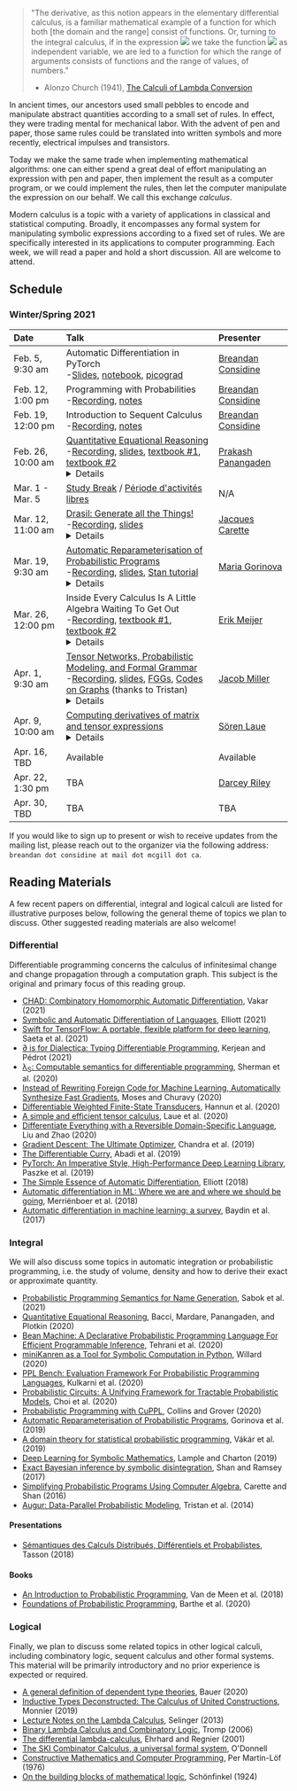 > "The derivative, as this notion appears in the elementary differential calculus, is a familiar mathematical example of a function for which both [the domain and the range] consist of functions. Or, turning to the integral calculus, if in the expression <img src="https://render.githubusercontent.com/render/math?math=\int^{1}_0(f x)dx"> we take the function <img src="https://render.githubusercontent.com/render/math?math=f"> as independent variable, we are led to a function for which the range of arguments consists of functions and the range of values, of numbers."
>
> - Alonzo Church (1941), [The Calculi of Lambda Conversion](http://www.cap-lore.com/Languages/lambda/math/Alonzo/book.html)

In ancient times, our ancestors used small pebbles to encode and
manipulate abstract quantities according to a small set of rules. In
effect, they were trading mental for mechanical labor. With the advent
of pen and paper, those same rules could be translated into written
symbols and more recently, electrical impulses and transistors.

Today we make the same trade when implementing mathematical algorithms:
one can either spend a great deal of effort manipulating an expression
with pen and paper, then implement the result as a computer program, or
we could implement the rules, then let the computer manipulate the
expression on our behalf. We call this exchange *calculus*.

Modern calculus is a topic with a variety of applications in classical
and statistical computing. Broadly, it encompasses any formal system for
manipulating symbolic expressions according to a fixed set of rules. We
are specifically interested in its applications to computer programming.
Each week, we will read a paper and hold a short discussion. All are
welcome to attend.

## Schedule

### Winter/Spring 2021

| Date              | Talk                                                                                                                                                                                                                                                                                                                                                                                                                                                                                                                                                                                                                                                                                                                                                                                                                                                                                                                                                                                                                                                                                                                                                                                                                                                                                                                                                                                                                                                                                                                            | Presenter                                                                    |
|:------------------|:--------------------------------------------------------------------------------------------------------------------------------------------------------------------------------------------------------------------------------------------------------------------------------------------------------------------------------------------------------------------------------------------------------------------------------------------------------------------------------------------------------------------------------------------------------------------------------------------------------------------------------------------------------------------------------------------------------------------------------------------------------------------------------------------------------------------------------------------------------------------------------------------------------------------------------------------------------------------------------------------------------------------------------------------------------------------------------------------------------------------------------------------------------------------------------------------------------------------------------------------------------------------------------------------------------------------------------------------------------------------------------------------------------------------------------------------------------------------------------------------------------------------------------|:-----------------------------------------------------------------------------|
| Feb. 5, 9:30 am   | Automatic Differentiation in PyTorch <br/>-[Slides](/public/pytorch/ad_pytorch.pdf), [notebook](https://colab.research.google.com/drive/14KPZmXxa21YkFGKsVe37RV-AiT6YMRao#scrollTo=HJwyjWJn65eJ), [picograd](https://github.com/breandan/picograd/blob/main/picograd.py)                                                                                                                                                                                                                                                                                                                                                                                                                                                                                                                                                                                                                                                                                                                                                                                                                                                                                                                                                                                                                                                                                                                                                                                                                                                        | [Breandan Considine](https://www.cs.mcgill.ca/~jguo/lab.html)                |
| Feb. 12, 1:00 pm  | Programming with Probabilities <br/>-[Recording](https://youtu.be/Hw6a8LZg6b4), [notes](/public/probprog/probprog_notes.png)                                                                                                                                                                                                                                                                                                                                                                                                                                                                                                                                                                                                                                                                                                                                                                                                                                                                                                                                                                                                                                                                                                                                                                                                                                                                                                                                                                                                    | [Breandan Considine](https://www.cs.mcgill.ca/~jguo/lab.html)                |
| Feb. 19, 12:00 pm | Introduction to Sequent Calculus <br/>-[Recording](https://www.youtube.com/watch?v=xLRUofFSq5Y), [notes](/public/seqcalc/seqcalc_notes.png)                                                                                                                                                                                                                                                                                                                                                                                                                                                                                                                                                                                                                                                                                                                                                                                                                                                                                                                                                                                                                                                                                                                                                                                                                                                                                                                                                                                     | [Breandan Considine](https://www.cs.mcgill.ca/~jguo/lab.html)                |
| Feb. 26, 10:00 am | [Quantitative Equational Reasoning](https://www.cambridge.org/core/books/foundations-of-probabilistic-programming/quantitative-equational-reasoning/4B76BCCD4D6A3A37459C35ED2CE5FF93) <br/>-[Recording](https://www.youtube.com/watch?v=UgRIyy21Ucw), [slides](/public/panangaden/mila_rg_Feb2021.pdf), [textbook #1](http://www2.stat.duke.edu/~sayan/ambrosio.pdf), [textbook #2](https://www.springer.com/gp/book/9783319208275)<br/><details>We develop a quantitative analogue of equational reasoning which we call quantitative algebra. We define an equality relation indexed by rationals: a =<sub>ε</sub> b which we think of as saying that “a is approximately equal to b up to an error of ε”. We have 4 interesting examples where we have a quantitative equational theory whose free algebras correspond to well known structures. The most interesting example comes from the case of the Kantorovich metric. I will present this as a tutorial on equational reasoning.</details>                                                                                                                                                                                                                                                                                                                                                                                                                                                                                                                            | [Prakash Panangaden](https://www.cs.mcgill.ca/~prakash/)                     |
| Mar. 1 - Mar. 5   | [Study Break](https://www.mcgill.ca/importantdates/channels/event/winter-2021-study-break-302330) / [Période d'activités libres](https://registraire.umontreal.ca/dates-importantes/calendriers-universitaires/)                                                                                                                                                                                                                                                                                                                                                                                                                                                                                                                                                                                                                                                                                                                                                                                                                                                                                                                                                                                                                                                                                                                                                                                                                                                                                                                | N/A                                                                          |
| Mar. 12, 11:00 am | [Drasil: Generate all the Things!](https://github.com/JacquesCarette/Drasil) <br/>-[Recording](https://www.youtube.com/watch?v=q8l6TpXfJks), [slides](/public/drasil/IntroToDrasil.pdf)<br/><details>Generative techniques are useful for more than just code generation: many of the artifacts that make up 'software' can be generated too. The question then becomes, which ones, what is an adequate 'source' language for describing them, and when is such an approach effective. This talk will meander through these questions, giving answers that have emerged from our work on the Drasil system. While far from a silver bullet, an interesting subset of software does emerge that can be effectively attacked in this way.</details>                                                                                                                                                                                                                                                                                                                                                                                                                                                                                                                                                                                                                                                                                                                                                                              | [Jacques Carette](https://www.cas.mcmaster.ca/~carette/)                     |
| Mar. 19, 9:30 am  | [Automatic Reparameterisation of Probabilistic Programs](https://arxiv.org/pdf/1906.03028.pdf)<br/>-[Recording](https://www.youtube.com/watch?v=B6yBChnW3nE), [slides](/public/gorinova/autoreparam.pdf), [Stan tutorial](https://mc-stan.org/users/documentation/case-studies/divergences_and_bias.html)<br/><details>Markov chain Monte Carlo (MCMC) algorithms can be used to approximate a probability distribution by continuously sampling from it. Some MCMC strategies, such as Hamiltonian Monte Carlo (HMC), use the gradient of the unnormalised density function to increase the quality of the obtained samples and the speed of convergence of the algorithm. But such algorithms can fail, and often silently, if the curvature of this target density function varies. One way to work around this problem is to reparameterise the distribution of interest, meaning to express it in terms of different parameters.<br/>In this talk, I will describe the practical challenges of finding a suitable reparameterisation, and demonstrate how we can use mechanisms available in recent probabilistic programming languages to implement a family of parameterisations often used in practice. In particular, we will look at a continuous relaxation of the question of what parameterisation to use and combine it with variational inference to obtain robust and efficient MCMC samplers.</details>                                                                                                        | [Maria Gorinova](http://homepages.inf.ed.ac.uk/s1207807/)                    |
| Mar. 26, 12:00 pm | Inside Every Calculus Is A Little Algebra Waiting To Get Out<br/>-[Recording](https://www.youtube.com/watch?v=oGugoP96vzE), [textbook #1](https://users-math.au.dk/kock/sdg99.pdf#page=3), [textbook #2](https://doi.org/10.1017/CBO9780511619625)<details>Because of deep learning, there has been a surge in interest in automatic differentiation, especially from the functional programming community. As a result there are many recent papers that look at AD from a Category Theory perspective. However, Category Theorists have already been looking at differentiation and calculus in general since the late 60’s in the context of Synthetic Differential Geometry, but it seems that this work is largely ignored by those interested in AD. In this talk, we will provide a gentle introduction to the ideas of SDG, by relating them to dual numbers, and show how it provides a simple and purely algebraic approach to (automatic) differentiation.</details>                                                                                                                                                                                                                                                                                                                                                                                                                                                                                                                                                 | [Erik Meijer](https://scholar.google.ca/citations?user=odFMpOYAAAAJ)         |
| Apr. 1, 9:30 am   | [Tensor Networks, Probabilistic Modeling, and Formal Grammar](https://arxiv.org/pdf/2003.01039.pdf)<br/>-[Recording](https://www.youtube.com/watch?v=y_7s-G4zIXw), [slides](https://docs.google.com/presentation/d/1BhCcRYI0_HuKCHaiHKunG4PE1eXlgHr5Scf7mQW-U7I/edit#slide=id.g35f391192_00), [FGGs](http://people.binf.ku.dk/~thamelry/MLSB08/hal.pdf), [Codes on Graphs](https://ieeexplore.ieee.org/document/910573) (thanks to Tristan) <br/><details>Tensor networks (TNs) are a general formalism for efficiently modeling complex higher-order tensors, whose broad applications within quantum many-body physics have led them to be described as the natural framework for modeling quantum states of matter. Spurred on by their independent rediscovery in applied mathematics, TNs have increasingly been used for machine learning, where they have unlocked a growing number of novel theoretical and practical results. In this talk, we discuss one such result, concerning the use of TN models for modeling probabilistic sequence data. We show how a simple recurrent TN model enables a novel algorithm for conditional sampling from collections of strings defined by formal grammars, a significant generalization of the autoregressive sampling of typical language models. By developing this unexpected link between quantum physics and language, we expect our results to contribute to the search for mathematically principled methods for unsupervised grammatical inference in NLP.</details> | [Jacob Miller](https://jemisjoky.com/)                                       |
| Apr. 9, 10:00 am  | [Computing derivatives of matrix and tensor expressions](https://papers.nips.cc/paper/2018/file/0a1bf96b7165e962e90cb14648c9462d-Paper.pdf)<br/><details>Expressions involving matrix and tensors are often encountered in the area of machine learning. For such expressions, it is often necessary to obtain first and second-order derivatives. In my talk, I will present two algorithmic approaches for computing such matrix and tensor derivatives. Both approaches can be used for symbolic as well as for forward and reverse mode algorithmic differentiation. Experiments show a speedup between two and three orders of magnitude over state-of-the-art frameworks like TensorFlow or PyTorch when evaluating higher-order derivatives.<br/>An online interface to our approach can be found at [http://www.MatrixCalculus.org](http://www.MatrixCalculus.org).</details>                                                                                                                                                                                                                                                                                                                                                                                                                                                                                                                                                                                                                                           | [Sören Laue](https://theinf2.informatik.uni-jena.de/People/Soeren+Laue.html) |
| Apr. 16, TBD      | Available                                                                                                                                                                                                                                                                                                                                                                                                                                                                                                                                                                                                                                                                                                                                                                                                                                                                                                                                                                                                                                                                                                                                                                                                                                                                                                                                                                                                                                                                                                                       | Available                                                                    |
| Apr. 22, 1:30 pm  | TBA                                                                                                                                                                                                                                                                                                                                                                                                                                                                                                                                                                                                                                                                                                                                                                                                                                                                                                                                                                                                                                                                                                                                                                                                                                                                                                                                                                                                                                                                                                                             | [Darcey Riley](https://darcey.github.io/)                                    |
| Apr. 30, TBD      | TBA                                                                                                                                                                                                                                                                                                                                                                                                                                                                                                                                                                                                                                                                                                                                                                                                                                                                                                                                                                                                                                                                                                                                                                                                                                                                                                                                                                                                                                                                                                                             | TBA                                                                          |

If you would like to sign up to present or wish to receive updates from
the mailing list, please reach out to the organizer via the following
address: `breandan dot considine at mail dot mcgill dot ca`.

## Reading Materials

A few recent papers on differential, integral and logical calculi are listed for illustrative purposes below, following the general theme of topics we plan to discuss. Other suggested reading materials are also welcome!

### Differential

Differentiable programming concerns the calculus of infinitesimal change and change propagation through a computation graph. This subject is the original and primary focus of this reading group.

* [CHAD: Combinatory Homomorphic Automatic Differentiation](https://arxiv.org/pdf/2103.15776.pdf), Vakar (2021)
* [Symbolic and Automatic Differentiation of Languages](http://conal.net/papers/language-derivatives/paper.pdf), Elliott (2021)
* [Swift for TensorFlow: A portable, flexible platform for deep learning](https://arxiv.org/pdf/2102.13243.pdf), Saeta et al. (2021)
* [∂ is for Dialectica: Typing Differentiable Programming](https://hal.archives-ouvertes.fr/hal-03123968/document), Kerjean and Pédrot (2021)
* [λ<sub>S</sub>: Computable semantics for differentiable programming](https://arxiv.org/pdf/2007.08017.pdf), Sherman et al. (2020)
* [Instead of Rewriting Foreign Code for Machine Learning, Automatically Synthesize Fast Gradients](https://arxiv.org/pdf/2010.01709.pdf), Moses and Churavy (2020)
* [Differentiable Weighted Finite-State Transducers](https://arxiv.org/pdf/2010.01003.pdf), Hannun et al. (2020)
* [A simple and efficient tensor calculus](https://ojs.aaai.org/index.php/AAAI/article/view/5881/5737),
  Laue et al. (2020)
* [Differentiate Everything with a Reversible Domain-Specific Language](https://arxiv.org/pdf/2003.04617.pdf),
  Liu and Zhao (2020)
* [Gradient Descent: The Ultimate Optimizer](https://arxiv.org/pdf/1909.13371.pdf),
  Chandra et al. (2019)
* [The Differentiable Curry](https://openreview.net/pdf?id=ryxuz9SzDB), Abadi et al. (2019)
* [PyTorch: An Imperative Style, High-Performance Deep Learning Library](https://papers.nips.cc/paper/2019/file/bdbca288fee7f92f2bfa9f7012727740-Paper.pdf), Paszke et al. (2019)
* [The Simple Essence of Automatic Differentiation](https://arxiv.org/pdf/1804.00746.pdf), Elliott (2018)
* [Automatic differentiation in ML: Where we are and where we should be going](https://arxiv.org/pdf/1810.11530.pdf), Merriënboer et al. (2018)
* [Automatic differentiation in machine learning: a survey](https://www.jmlr.org/papers/volume18/17-468/17-468.pdf), Baydin et al. (2017)

### Integral

We will also discuss some topics in automatic integration or probabilistic programming, i.e. the study of volume, density and how to derive their exact or approximate quantity.

* [Probabilistic Programming Semantics for Name Generation](https://dl.acm.org/doi/pdf/10.1145/3434292), Sabok et al. (2021)
* [Quantitative Equational Reasoning](https://www.cambridge.org/core/services/aop-cambridge-core/content/view/4B76BCCD4D6A3A37459C35ED2CE5FF93/9781108488518c10_333-360.pdf/quantitative_equational_reasoning.pdf), Bacci, Mardare, Panangaden, and Plotkin (2020)
* [Bean Machine: A Declarative Probabilistic Programming Language For Efficient Programmable Inference](http://proceedings.mlr.press/v138/tehrani20a/tehrani20a.pdf),
  Tehrani et al. (2020)
* [miniKanren as a Tool for Symbolic Computation in Python](https://arxiv.org/pdf/2005.11644.pdf), Willard (2020)
* [PPL Bench: Evaluation Framework For Probabilistic Programming Languages](https://arxiv.org/pdf/2010.08886.pdf),
  Kulkarni et al. (2020)
* [Probabilistic Circuits: A Unifying Framework for Tractable Probabilistic Models](http://starai.cs.ucla.edu/papers/ProbCirc20.pdf), Choi et al. (2020)
* [Probabilistic Programming with CuPPL](https://arxiv.org/pdf/2010.08454.pdf), Collins and Grover (2020)
* [Automatic Reparameterisation of Probabilistic Programs](https://arxiv.org/pdf/1906.03028.pdf), Gorinova et al. (2019)
* [A domain theory for statistical probabilistic programming](https://dl.acm.org/doi/pdf/10.1145/3290349),
  Vákár et al. (2019)
* [Deep Learning for Symbolic Mathematics](https://arxiv.org/pdf/1912.01412.pdf), Lample and Charton (2019)
* [Exact Bayesian inference by symbolic disintegration](https://dl.acm.org/doi/abs/10.1145/3009837.3009852), Shan and Ramsey (2017)
* [Simplifying Probabilistic Programs Using Computer Algebra](http://homes.sice.indiana.edu/ccshan/rational/simplify.pdf), Carette and Shan (2016)
* [Augur: Data-Parallel Probabilistic Modeling](https://papers.nips.cc/paper/2014/file/cf9a242b70f45317ffd281241fa66502-Paper.pdf), Tristan et al. (2014)

#### Presentations

* [Sémantiques des Calculs Distribués, Différentiels et Probabilistes](https://www.irif.fr/~tasson/doc/recherche/18_HDR_presentation.pdf),
  Tasson (2018)

#### Books

* [An Introduction to Probabilistic Programming](https://arxiv.org/pdf/1809.10756.pdf), Van de Meen et al. (2018)
* [Foundations of Probabilistic Programming](https://www.cambridge.org/core/services/aop-cambridge-core/content/view/819623B1B5B33836476618AC0621F0EE/9781108488518AR.pdf), Barthe et al. (2020)

### Logical

Finally, we plan to discuss some related topics in other logical calculi, including combinatory logic, sequent calculus and other formal systems. This material will be primarily introductory and no prior experience is expected or required.

* [A general definition of dependent type theories](https://arxiv.org/pdf/2009.05539.pdf), Bauer (2020)
* [Inductive Types Deconstructed: The Calculus of United Constructions](https://dl.acm.org/doi/abs/10.1145/3331554.3342607), Monnier (2019)
* [Lecture Notes on the Lambda Calculus](https://www.irif.fr/~mellies/mpri/mpri-ens/biblio/Selinger-Lambda-Calculus-Notes.pdf), Selinger (2013)
* [Binary Lambda Calculus and Combinatory Logic](https://drops.dagstuhl.de/opus/volltexte/2006/628/pdf/06051.TrompJohn.Paper.628.pdf), Tromp (2006)
* [The differential lambda-calculus](https://core.ac.uk/download/pdf/82396223.pdf), Ehrhard and Regnier (2001)
* [The SKI Combinator Calculus, a universal formal system](http://people.cs.uchicago.edu/~odonnell/Teacher/Lectures/Formal_Organization_of_Knowledge/Examples/combinator_calculus.texpdf.pdf), O'Donnell
* [Constructive Mathematics and Computer Programming](https://www.cs.tufts.edu/~nr/cs257/archive/per-martin-lof/constructive-math.pdf), Per Martin-Löf (1976)
* [On the building blocks of mathematical logic](https://writings.stephenwolfram.com/data/uploads/2020/12/Schonfinkel-OnTheBuildingBlocksOfMathematicalLogic.pdf), Schönfinkel (1924)